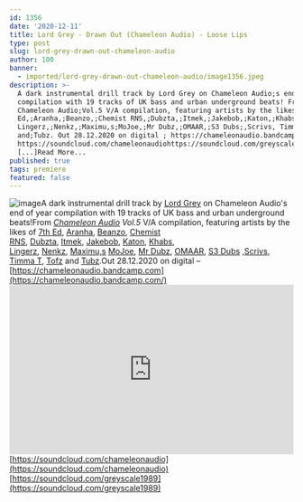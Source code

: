 ```yaml
---
id: 1356
date: '2020-12-11'
title: Lord Grey - Drawn Out (Chameleon Audio) - Loose Lips
type: post
slug: lord-grey-drawn-out-chameleon-audio
author: 100
banner:
  - imported/lord-grey-drawn-out-chameleon-audio/image1356.jpeg
description: >-
  A dark instrumental drill track by Lord Grey on Chameleon Audio;s end of year
  compilation with 19 tracks of UK bass and urban underground beats! From
  Chameleon Audio;Vol.5 V/A compilation, featuring artists by the likes of 7th
  Ed,;Aranha,;Beanzo,;Chemist RNS,;Dubzta,;Itmek,;Jakebob,;Katon,;Khabs,
  Lingerz,;Nenkz,;Maximu,s;MoJoe,;Mr Dubz,;OMAAR,;S3 Dubs;,Scrivs, Timma T,;Tofz
  and;Tubz. Out 28.12.2020 on digital ; https://chameleonaudio.bandcamp.com
  https://soundcloud.com/chameleonaudiohttps://soundcloud.com/greyscale1989
  [...]Read More...
published: true
tags: premiere
featured: false
---
```

![image](../imported/lord-grey-drawn-out-chameleon-audio/image1356.jpeg)A dark instrumental drill track by [Lord Grey](https://soundcloud.com/greyscale1989) on Chameleon Audio's end of year compilation with 19 tracks of UK bass and urban underground beats!From [_Chameleon Audio_](https://chameleonaudio.bandcamp.com) _Vol.5_ V/A compilation, featuring artists by the likes of [7th Ed](https://soundcloud.com/seventh_ed), [Aranha](https://soundcloud.com/aranha-uk), [Beanzo](https://soundcloud.com/beanzouk), [Chemist RNS](https://soundcloud.com/chemist_rns), [Dubzta](https://soundcloud.com/dubzta-beats), [Itmek](https://soundcloud.com/itmek), [Jakebob](https://soundcloud.com/hr6jakebob), [Katon](https://soundcloud.com/katondnb), [Khabs](https://soundcloud.com/khabss), [Lingerz](https://soundcloud.com/lingerz), [Nenkz](https://soundcloud.com/nenkz), [Maximu,s](https://soundcloud.com/max-maximilian-wilson) [MoJoe](https://soundcloud.com/mojoeca), [Mr Dubz](https://soundcloud.com/mrdubz), [OMAAR](https://soundcloud.com/prodomaar), [S3 Dubs](https://soundcloud.com/s3dubs) ,[Scrivs](https://soundcloud.com/scrivsdj), [Timma T](https://soundcloud.com/timmatdj), [Tofz](https://soundcloud.com/tofz) and [Tubz](https://soundcloud.com/tubz-tu).Out 28.12.2020 on digital – [https://chameleonaudio.bandcamp.com](https://chameleonaudio.bandcamp.com/)<iframe width='100%' height='300' scrolling='no' frameborder='no' allow='autoplay' src='https://w.soundcloud.com/player/?url=https%3A//api.soundcloud.com/tracks/945659902&color=%23ff5500&auto_play=false&hide_related=false&show_comments=true&show_user=true&show_reposts=false&show_teaser=true'></iframe>  
[https://soundcloud.com/chameleonaudio](https://soundcloud.com/chameleonaudio)  
[https://soundcloud.com/greyscale1989](https://soundcloud.com/greyscale1989)